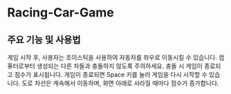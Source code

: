 # Racing-Car-Game
## 주요 기능 및 사용법
게임 시작 후, 사용자는 조이스틱을 사용하여 자동차를 좌우로 이동시킬 수 있습니다.
컴퓨터로부터 생성되는 다른 차들과 충돌하지 않도록 주의하세요. 충돌 시 게임이 종료되고 점수가 표시됩니다.
게임이 종료되면 Space 키를 눌러 게임을 다시 시작할 수 있습니다.
도로 차선은 계속해서 이동하며, 화면 아래로 사라질 때마다 점수가 증가합니다.
